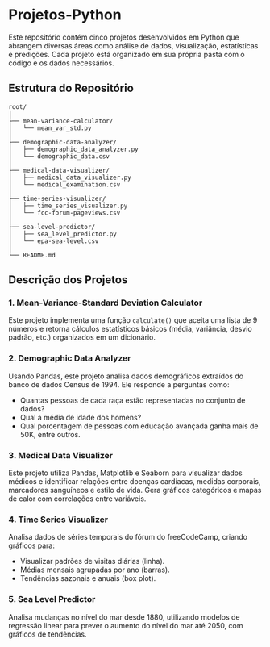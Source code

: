# Projetos-Python

Este repositório contém cinco projetos desenvolvidos em Python que abrangem diversas áreas como análise de dados, visualização, estatísticas e predições. Cada projeto está organizado em sua própria pasta com o código e os dados necessários.

## Estrutura do Repositório

```
root/
│
├── mean-variance-calculator/
│   └── mean_var_std.py
│
├── demographic-data-analyzer/
│   ├── demographic_data_analyzer.py
│   └── demographic_data.csv
│
├── medical-data-visualizer/
│   ├── medical_data_visualizer.py
│   └── medical_examination.csv
│
├── time-series-visualizer/
│   ├── time_series_visualizer.py
│   └── fcc-forum-pageviews.csv
│
├── sea-level-predictor/
│   ├── sea_level_predictor.py
│   └── epa-sea-level.csv
│
└── README.md
```


## Descrição dos Projetos

### 1. Mean-Variance-Standard Deviation Calculator
Este projeto implementa uma função `calculate()` que aceita uma lista de 9 números e retorna cálculos estatísticos básicos (média, variância, desvio padrão, etc.) organizados em um dicionário.

### 2. Demographic Data Analyzer
Usando Pandas, este projeto analisa dados demográficos extraídos do banco de dados Census de 1994. Ele responde a perguntas como:
- Quantas pessoas de cada raça estão representadas no conjunto de dados?
- Qual a média de idade dos homens?
- Qual porcentagem de pessoas com educação avançada ganha mais de 50K, entre outros.

### 3. Medical Data Visualizer
Este projeto utiliza Pandas, Matplotlib e Seaborn para visualizar dados médicos e identificar relações entre doenças cardíacas, medidas corporais, marcadores sanguíneos e estilo de vida. Gera gráficos categóricos e mapas de calor com correlações entre variáveis.

### 4. Time Series Visualizer
Analisa dados de séries temporais do fórum do freeCodeCamp, criando gráficos para:
- Visualizar padrões de visitas diárias (linha).
- Médias mensais agrupadas por ano (barras).
- Tendências sazonais e anuais (box plot).

### 5. Sea Level Predictor
Analisa mudanças no nível do mar desde 1880, utilizando modelos de regressão linear para prever o aumento do nível do mar até 2050, com gráficos de tendências.